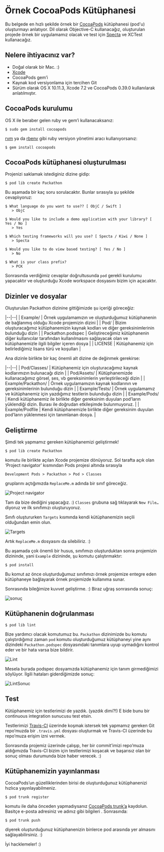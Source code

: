 
# Örnek CocoaPods Kütüphanesi

Bu belgede en hızlı şekilde örnek bir [CocoaPods](https://cocoapods.org) kütüphanesi (pod'u) oluşturmayı anlatıyor.
Dil olarak Objective-C kullanacağız, oluşturulan projede örnek bir uygulamamız olacak ve test için [Specta](https://github.com/specta/specta) ve XCTest kullanacağız.

## Nelere ihtiyacınız var?

* Doğal olarak bir Mac. :)
* [Xcode](https://developer.apple.com/xcode/)
* CocoaPods gem’i
* Kaynak kod versiyonlama için tercihen Git
* Sürüm olarak OS X 10.11.3, Xcode 7.2 ve CocoaPods 0.39.0 kullanılarak anlatılmıştır.

## CocoaPods kurulumu

OS X ile beraber gelen ruby ve gem’i kullanacaksanız:

	$ sudo gem install cocoapods

[rvm](http://rvm.io) ya da [rbenv](https://github.com/rbenv/rbenv) gibi ruby versiyon yönetimi aracı kullanıyorsanız:

	$ gem install cocoapods

## CocoaPods kütüphanesi oluşturulması

Projenizi saklamak istediginiz dizine gidip:

	$ pod lib create Packathon

Bu aşamada bir kaç soru sorulacaktır. Bunlar sırasıyla şu şekilde cevaplıyoruz:

	$ What language do you want to use?? [ ObjC / Swift ]
	   > ObjC

	$ Would you like to include a demo application with your library? [ Yes / No ]
	   > Yes

	$ Which testing frameworks will you use? [ Specta / Kiwi / None ]
	   > Specta

	$ Would you like to do view based testing? [ Yes / No ]
	   > No

	$ What is your class prefix?
	   > PCK

Sonrasında verdiğimiz cevaplar doğrultusunda `pod` gerekli kurulumu yapacaktır ve oluşturduğu Xcode workspace dosyasını bizim için açacaktır.

## Dizinler ve dosyalar

Oluşturulan Packathon dizinine gittiğimizde şu içeriği göreceğiz:

|--|--|
| Example/ | Örnek uygulamamızın ve oluşturduğumuz kütüphanenin de bağlanmış olduğu Xcode projemizin dizini |
| Pod/ | Bizim oluşturacağımız kütüphanemizin kaynak kodları ve diğer gereksinimlerinin bulunduğu dizin |
| Packathon.podspec | Geliştireceğimiz kütüphanenin diğer kullanıcılar tarafından kullanılmasını sağlayacak olan ve kütüphanemizle ilgili bilgiler içeren dosya |
| LICENSE | Kütüphanemiz için belirlediğimiz lisans türü ve koşulları |

Ana dizinle birlikte bir kaç önemli alt dizine de değinmek gerekirse:

|--|--|
| Pod/Classes/ | Kütüphanemiz için oluşturacağımız kaynak kodlarımızın bulunacağı dizin |
| Pod/Assets/ | Kütüphanemizde kullanacağımız görsel, ses, vb gereksinimlerin yerleştirileceği dizin |
| Example/Packathon/ | Örnek uygulamamızın kaynak kodlarının ve gereksinimlerinin bulunduğu dizin |
| Example/Tests/ | Örnek uygulamamız ve kütüphanemiz için yazdığımız testlerin bulunduğu dizin |
| Example/Pods/ | Kendi kütüphanemiz ile birlikte diğer gereksinim duyulan pod’ların yüklendiği dizin. Burası ile doğrudan etkileşimde bulunmuyoruz. |
| Example/Podfile | Kendi kütüphanemizle birlikte diğer gereksinim duyulan pod’ların yüklenmesi için tanımlanan dosya. |

## Geliştirme

Şimdi tek yapmamız gereken kütüphanemizi geliştirmek!

	$ pod lib create Packathon

komutu ile birlikte açılan Xcode projemize dönüyoruz. Sol tarafta açık olan ‘Project navigator’ kısmından Pods projesi altında sırasıyla 

	Development Pods > Packathon > Pod > Classes

gruplarını açtığımızda `ReplaceMe.m` adında bir sınıf göreceğiz. 

![Project navigator](Images/Project_navigator.png)

Tam da bize dediğini yapacağız. :) `Classes` grubuna sağ tıklayarak `New File…` diyoruz ve ilk sınıfımızı oluşturuyoruz. 

Sınıfı oluştururken `Targets` kısmında kendi kütüphanemizin seçili olduğundan emin olun.

![Targets](Images/Targets.png)

Artık `ReplaceMe.m` dosyasını da silebiliriz. :)

Bu aşamada çok önemli bir husus, sınıfımızı oluşturduktan sonra projemizin dizininde, yani `Example` dizininde, şu komutu çalıştırmaktır:

	$ pod install

Bu komut az önce oluşturduğumuz sınıfımızı örnek projemize entegre eden kütüphaneye bağlayarak örnek projemizde kullanıma sunar.

Sonrasında bileğimize kuvvet geliştirme. :) Biraz uğraş sonrasında sonuç:

![sonuç](Images/Sonuç.png)

## Kütüphanenin doğrulanması

	$ pod lib lint

Bize yardımcı olacak komutumuz bu. `Packathon` dizinimizde bu komutu çalıştırdığımız zaman `pod` komutu oluşturduğumuz kütüphaneyi yine aynı dizindeki `Packathon.podspec` dosyasındaki tanımlara uyup uymadığını kontrol eder ve bir hata varsa bize bildirir.

![Lint](Images/Lint.png)

Mesela burada podspec dosyamızda kütüphanemiz için tanım girmediğimizi söylüyor. İlgili hataları giderdiğimizde sonuç:

![LintSonuc](Images/LintSonuç.png)

## Test

Kütüphanemiz için testlerimizi de yazdık. (yazdık dimi?!) E bide bunu bir continuous integration sunucusu test etsin.

Testlerimizi [Travis-CI](https://travis-ci.org) üzerinde koşmak istersek tek yapmamız gereken Git repo’muzda bir `.travis.yml` dosyası oluşturmak ve Travis-CI üzerinde bu repo’muza erişim izni vermek. 

Sonrasında projemiz üzerinde çalışıp, her bir commit’imizi repo’muza aldığımızda Travis-CI bizim için testlerimizi koşacak ve başarısız olan bir sonuç olması durumunda bize haber verecek. :)

## Kütüphanemizin yayınlanması

CocoaPods’un güzelliklerinden birisi de oluşturduğunuz kütüphanenizi hızlıca yayınlayabilmeniz.

	$ pod trunk register

komutu ile daha önceden yapmadıysanız [CocoaPods trunk’a](https://guides.cocoapods.org/making/getting-setup-with-trunk.html) kaydolun. Basitçe e-posta adresiniz ve adınız gibi bilgileri . Sonrasında: 

	$ pod trunk push

diyerek oluşturduğunuz kütüphanenizin binlerce pod arasında yer almasını sağlayabilirsiniz. :)

İyi hacklemeler! :)
